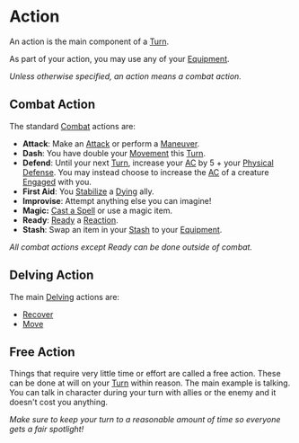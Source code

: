 # Action

An action is the main component of a [Turn](Turn.md).

As part of your action, you may use any of your [Equipment](../../Player%20Characters/Derived%20Statistics/Equipment.md).

*Unless otherwise specified, an action means a combat action.*

## Combat Action

The standard [Combat](../Combat/Combat.md) actions are:

- **Attack**: Make an [Attack](../Combat/Attack.md) or perform a [Maneuver](../Combat/Maneuver.md).
- **Dash**: You have double your [Movement](../Combat/Movement.md) this [Turn](Turn.md).
- **Defend**: Until your next [Turn](Turn.md), increase your [AC](../../Player%20Characters/Derived%20Statistics/Armor%20Class.md) by 5 + your [Physical Defense](../../Player%20Characters/Derived%20Statistics/Physical%20Defense.md). You may instead choose to increase the [AC](../../Player%20Characters/Derived%20Statistics/Armor%20Class.md) of a creature [Engaged](../Conditions/Engaged.md) with you.
- **First Aid**: You [Stabilize](../Conditions/Stabilized.md) a [Dying](../Conditions/Dying.md) ally.
- **Improvise**: Attempt anything else you can imagine!
- **Magic:** [Cast a Spell](../../Magic/Spellcasting/Spellcasting.md) or use a magic item.
- **Ready**: [Ready](../Combat/Reaction.md#Ready) a [Reaction](../Combat/Reaction.md).
- **Stash**: Swap an item in your [Stash](../../Player%20Characters/Derived%20Statistics/Stash.md) to your [Equipment](../../Player%20Characters/Derived%20Statistics/Equipment.md).

*All combat actions except Ready can be done outside of combat.*

## Delving Action

The main [Delving](../Exploration/Delving.md) actions are:

- [Recover](../Exploration/Delving.md#Recover)
- [Move](../Exploration/Delving.md#Move)

## Free Action

Things that require very little time or effort are called a free action. These can be done at will on your [Turn](Turn.md) within reason. The main example is talking. You can talk in character during your turn with allies or the enemy and it doesn't cost you anything.

*Make sure to keep your turn to a reasonable amount of time so everyone gets a fair spotlight!*
